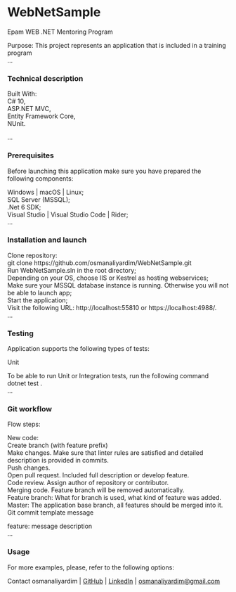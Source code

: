 # WebNetSample
 Epam WEB .NET Mentoring Program

Purpose: This project represents an application that is included in a training program <br>
... <br> 

<h3> Technical description </h3>
Built With: <br>
C# 10, <br>
ASP.NET MVC, <br>
Entity Framework Core, <br>
NUnit. <br>

... <br>

<h3> Prerequisites </h3>
Before launching this application make sure you have prepared the following components:  <br>

Windows | macOS | Linux;  <br>
SQL Server (MSSQL);  <br>
.Net 6 SDK;  <br>
Visual Studio | Visual Studio Code | Rider; <br>
... <br>
<h3> Installation and launch </h3>
Clone repository: <br>
git clone https://github.com/osmanaliyardim/WebNetSample.git <br>
Run WebNetSample.sln in the root directory; <br>
Depending on your OS, choose IIS or Kestrel as hosting webservices; <br>
Make sure your MSSQL database instance is running. Otherwise you will not be able to launch app; <br>
Start the application; <br>
Visit the following URL: http://localhost:55810 or https://localhost:4988/.<br>
...<br>
<h3> Testing </h3>
Application supports the following types of tests: <br>

Unit <br>

To be able to run Unit or Integration tests, run the following command <br>
dotnet test . <br>
... <br>

<h3> Git workflow </h3>
Flow steps:  <br>

New code:  <br>
Create branch (with feature prefix)  <br>
Make changes. Make sure that linter rules are satisfied and detailed description is provided in commits.  <br>
Push changes.  <br>
Open pull request. Included full description or develop feature.  <br>
Code review. Assign author of repository or contributor.  <br>
Merging code. Feature branch will be removed automatically.  <br>
Feature branch: What for branch is used, what kind of feature was added.  <br>
Master: The application base branch, all features should be merged into it.  <br>
Git commit template message  <br>

feature: message description  <br>
... <br>
<h3> Usage </h3>
For more examples, please, refer to the following options: <br>

Contact
osmanaliyardim | <a href="https://github.com/osmanaliyardim">GitHub</a> | <a href="https://linkedin.com/in/osmanaliyardim">LinkedIn</a> | osmanaliyardim@gmail.com
